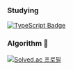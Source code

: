 ### Studying
<a target="_blank" rel="noopener noreferrer" href="https://camo.githubusercontent.com/2eec2f0134a53049e04fe333343b0607e8d4ef828cf79cd93732aaeb7eb9debe/68747470733a2f2f696d672e736869656c64732e696f2f62616467652f4a6176615363726970742d4641373334333f7374796c653d666c61742d737175617265266c6f676f3d4a617661536372697074266c6f676f436f6c6f723d7768697465"><img src="https://camo.githubusercontent.com/2eec2f0134a53049e04fe333343b0607e8d4ef828cf79cd93732aaeb7eb9debe/68747470733a2f2f696d672e736869656c64732e696f2f62616467652f4a6176615363726970742d4641373334333f7374796c653d666c61742d737175617265266c6f676f3d4a617661536372697074266c6f676f436f6c6f723d7768697465" alt="TypeScript Badge" data-canonical-src="https://img.shields.io/badge/JavaScript-FA7343?style=flat-square&amp;logo=JavaScript&amp;logoColor=white" style="max-width: 100%;"></a>
### Algorithm 👋

[![Solved.ac
프로필](http://mazassumnida.wtf/api/v2/generate_badge?boj=wkdrnjs913)](https://solved.ac/tlsakch510)
<!--
**JuJangGwon/JuJangGwon** is a ✨ _special_ ✨ repository because its `README.md` (this file) appears on your GitHub profile.

Here are some ideas to get you started:

- 🔭 I’m currently working on ...
- 🌱 I’m currently learning ...
- 👯 I’m looking to collaborate on ...
- 🤔 I’m looking for help with ...
- 💬 Ask me about ...
- 📫 How to reach me: ...
- 😄 Pronouns: ...
- ⚡ Fun fact: ...
-->
